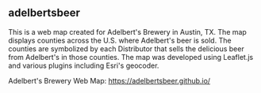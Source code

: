 ## adelbertsbeer

This is a web map created for Adelbert's Brewery in Austin, TX. The map displays counties across the U.S. where Adelbert's beer is sold. The counties are symbolized by each Distributor that sells the delicious beer from Adelbert's in those counties. The map was developed using Leaflet.js and various plugins including Esri's geocoder.

Adelbert's Brewery Web Map: https://adelbertsbeer.github.io/
